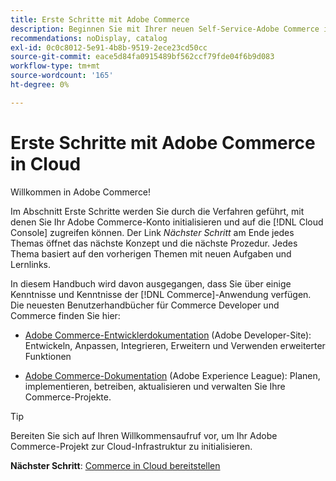 ```yaml
---
title: Erste Schritte mit Adobe Commerce
description: Beginnen Sie mit Ihrer neuen Self-Service-Adobe Commerce in der Cloud-Infrastruktur und erfahren Sie, wie Sie in Minutenschnelle einen Adobe Commerce-Store erstellen und bereitstellen.
recommendations: noDisplay, catalog
exl-id: 0c0c8012-5e91-4b8b-9519-2ece23cd50cc
source-git-commit: eace5d84fa0915489bf562ccf79fde04f6b9d083
workflow-type: tm+mt
source-wordcount: '165'
ht-degree: 0%

---
```


# Erste Schritte mit Adobe Commerce in Cloud

Willkommen in Adobe Commerce!

Im Abschnitt Erste Schritte werden Sie durch die Verfahren geführt, mit denen Sie Ihr Adobe Commerce-Konto initialisieren und auf die [!DNL Cloud Console] zugreifen können. Der Link _Nächster Schritt_ am Ende jedes Themas öffnet das nächste Konzept und die nächste Prozedur. Jedes Thema basiert auf den vorherigen Themen mit neuen Aufgaben und Lernlinks.

In diesem Handbuch wird davon ausgegangen, dass Sie über einige Kenntnisse und Kenntnisse der [!DNL Commerce]-Anwendung verfügen. Die neuesten Benutzerhandbücher für Commerce Developer und Commerce finden Sie hier:

- [Adobe Commerce-Entwicklerdokumentation](https://developer.adobe.com/commerce/docs/) (Adobe Developer-Site): Entwickeln, Anpassen, Integrieren, Erweitern und Verwenden erweiterter Funktionen

- [Adobe Commerce-Dokumentation](https://experienceleague.adobe.com/docs/commerce.html) (Adobe Experience League): Planen, implementieren, betreiben, aktualisieren und verwalten Sie Ihre Commerce-Projekte.

>[!TIP]
>
>Bereiten Sie sich auf Ihren Willkommensaufruf vor, um Ihr Adobe Commerce-Projekt zur Cloud-Infrastruktur zu initialisieren.
>
>**Nächster Schritt**: [Commerce in Cloud bereitstellen](new-project.md)
